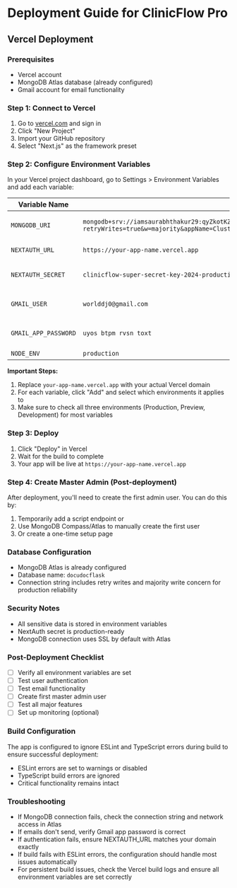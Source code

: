 # Deployment Guide for ClinicFlow Pro

## Vercel Deployment

### Prerequisites
- Vercel account
- MongoDB Atlas database (already configured)
- Gmail account for email functionality

### Step 1: Connect to Vercel
1. Go to [vercel.com](https://vercel.com) and sign in
2. Click "New Project"
3. Import your GitHub repository
4. Select "Next.js" as the framework preset

### Step 2: Configure Environment Variables
In your Vercel project dashboard, go to Settings > Environment Variables and add each variable:

| Variable Name | Value | Environment |
|---------------|-------|-------------|
| `MONGODB_URI` | `mongodb+srv://iamsaurabhthakur29:qyZkotKZVUuE6Tu7@cluster0.l69za6n.mongodb.net/docudocflask?retryWrites=true&w=majority&appName=Cluster0` | Production, Preview, Development |
| `NEXTAUTH_URL` | `https://your-app-name.vercel.app` | Production, Preview |
| `NEXTAUTH_SECRET` | `clinicflow-super-secret-key-2024-production-ready` | Production, Preview, Development |
| `GMAIL_USER` | `worlddj0@gmail.com` | Production, Preview, Development |
| `GMAIL_APP_PASSWORD` | `uyos btpm rvsn toxt` | Production, Preview, Development |
| `NODE_ENV` | `production` | Production |

**Important Steps:**
1. Replace `your-app-name.vercel.app` with your actual Vercel domain
2. For each variable, click "Add" and select which environments it applies to
3. Make sure to check all three environments (Production, Preview, Development) for most variables

### Step 3: Deploy
1. Click "Deploy" in Vercel
2. Wait for the build to complete
3. Your app will be live at `https://your-app-name.vercel.app`

### Step 4: Create Master Admin (Post-deployment)
After deployment, you'll need to create the first admin user. You can do this by:

1. Temporarily add a script endpoint or
2. Use MongoDB Compass/Atlas to manually create the first user
3. Or create a one-time setup page

### Database Configuration
- MongoDB Atlas is already configured
- Database name: `docudocflask`
- Connection string includes retry writes and majority write concern for production reliability

### Security Notes
- All sensitive data is stored in environment variables
- NextAuth secret is production-ready
- MongoDB connection uses SSL by default with Atlas

### Post-Deployment Checklist
- [ ] Verify all environment variables are set
- [ ] Test user authentication
- [ ] Test email functionality
- [ ] Create first master admin user
- [ ] Test all major features
- [ ] Set up monitoring (optional)

### Build Configuration
The app is configured to ignore ESLint and TypeScript errors during build to ensure successful deployment:
- ESLint errors are set to warnings or disabled
- TypeScript build errors are ignored
- Critical functionality remains intact

### Troubleshooting
- If MongoDB connection fails, check the connection string and network access in Atlas
- If emails don't send, verify Gmail app password is correct
- If authentication fails, ensure NEXTAUTH_URL matches your domain exactly
- If build fails with ESLint errors, the configuration should handle most issues automatically
- For persistent build issues, check the Vercel build logs and ensure all environment variables are set correctly